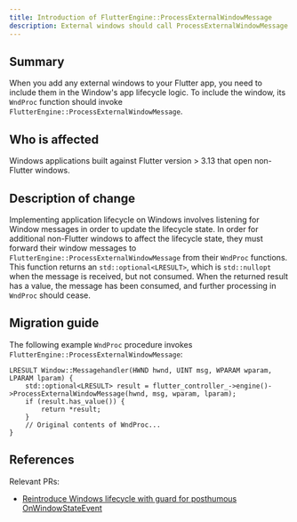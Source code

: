 ```yaml
---
title: Introduction of FlutterEngine::ProcessExternalWindowMessage
description: External windows should call ProcessExternalWindowMessage to be considered for application lifecycle events
---
```


## Summary

When you add any external windows to your Flutter app,
you need to include them in the Window's app lifecycle logic.
To include the window, its `WndProc` function should invoke
`FlutterEngine::ProcessExternalWindowMessage`.

## Who is affected

Windows applications built against Flutter version > 3.13 that open non-Flutter windows.

## Description of change

Implementing application lifecycle on Windows involves listening for Window
messages in order to update the lifecycle state. In order for additional
non-Flutter windows to affect the lifecycle state, they must forward their
window messages to `FlutterEngine::ProcessExternalWindowMessage` from their
`WndProc` functions. This function returns an `std::optional<LRESULT>`, which
is `std::nullopt` when the message is received, but not consumed. When the
returned result has a value, the message has been consumed, and further
processing in `WndProc` should cease.

## Migration guide

The following example `WndProc` procedure invokes
`FlutterEngine::ProcessExternalWindowMessage`:

```
LRESULT Window::Messagehandler(HWND hwnd, UINT msg, WPARAM wparam, LPARAM lparam) {
    std::optional<LRESULT> result = flutter_controller_->engine()->ProcessExternalWindowMessage(hwnd, msg, wparam, lparam);
    if (result.has_value()) {
        return *result;
    }
    // Original contents of WndProc...
}
```

## References

Relevant PRs:

* [Reintroduce Windows lifecycle with guard for posthumous OnWindowStateEvent](https://github.com/flutter/engine/pull/44344)
